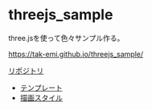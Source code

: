 # threejs_sample
three.jsを使って色々サンプル作る。

https://tak-emi.github.io/threejs_sample/

[リポジトリ](https://github.com/TAK-EMI/threejs_sample)

- [テンプレート](./src/template.html)
- [描画スタイル](./src/draw_style.html)









